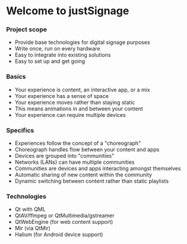 # Welcome to justSignage

### Project scope
* Provide base technologies for digital signage purposes
* Write once, run on every hardware
* Easy to integrate into existing solutions
* Easy to set up and get going

### Basics
* Your experience is content, an interactive app, or a mix
* Your experience has a sense of space
* Your experience moves rather than staying static
* This means animations in and between your content
* Your experience can require multiple devices

### Specifics
* Experiences follow the concept of a "choreograph"
* Choreograph handles flow between your content and apps
* Devices are grouped into "communities"
* Networks (LANs) can have multiple communities
* Communities are devices and apps interacting amongst themselves
* Automatic sharing of new content within the community
* Dynamic switching between content rather than static playlists

### Technologies
* Qt with QML
* QtAV/ffmpeg or QtMultimedia/gstreamer
* QtWebEngine (for web content support)
* Mir (via QtMir)
* Halium (for Android device support)
